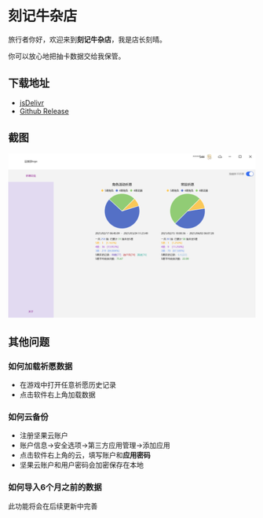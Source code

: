 # 刻记牛杂店

旅行者你好，欢迎来到**刻记牛杂店**，我是店长刻晴。

你可以放心地把抽卡数据交给我保管。

## 下载地址

- [jsDelivr](https://cdn.jsdelivr.net/gh/Scighost/KeqingNiuza@cdn/KeqingNiuza/KeqingNiuza.zip)
- [Github Release](https://github.com/Scighost/KeqingNiuza/releases)

## 截图

![ScreenShot](img/Snipaste_2021-04-25_19-34-35.png)

## 其他问题

### 如何加载祈愿数据

- 在游戏中打开任意祈愿历史记录
- 点击软件右上角加载数据

### 如何云备份

- 注册坚果云账户
- 账户信息->安全选项->第三方应用管理->添加应用
- 点击软件右上角的云，填写账户和**应用密码**
- 坚果云账户和用户密码会加密保存在本地

### 如何导入6个月之前的数据

此功能将会在后续更新中完善